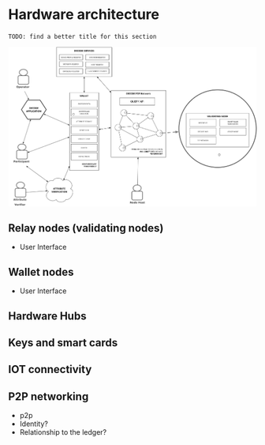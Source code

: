 # Hardware architecture

```comment
TODO: find a better title for this section
```

![Decode Overview](img/decode-overview.png "Decode Overview")

## Relay nodes (validating nodes)
- User Interface

## Wallet nodes

- User Interface

## Hardware Hubs
## Keys and smart cards
## IOT connectivity
## P2P networking

- p2p
- Identity?
- Relationship to the ledger? 



